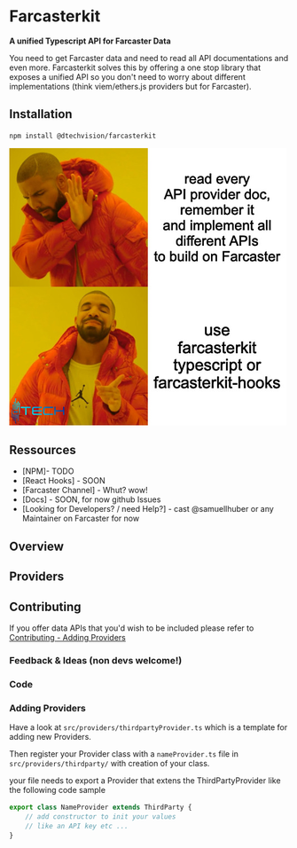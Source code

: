 # Farcasterkit

**A unified Typescript API for Farcaster Data**

You need to get Farcaster data and need to read all API documentations and even more. Farcasterkit solves this by offering a one stop library that exposes a unified API so you don't need to worry about different implementations (think viem/ethers.js providers but for Farcaster).

## Installation

```bash
npm install @dtechvision/farcasterkit
```

![use farcasterkit to get Farcaster Data easily using Typescript](logo.png)

## Ressources

- [NPM]- TODO
- [React Hooks] - SOON
- [Farcaster Channel] - Whut? wow!
- [Docs] - SOON, for now github Issues
- [Looking for Developers? / need Help?] - cast @samuellhuber or any Maintainer on Farcaster for now

## Overview

## Providers

## Contributing

If you offer data APIs that you'd wish to be included please refer to [Contributing - Adding Providers](#adding-providers)

### Feedback & Ideas (non devs welcome!)

### Code

### Adding Providers

Have a look at `src/providers/thirdpartyProvider.ts` which is a template for adding new Providers.

Then register your Provider class with a  `nameProvider.ts` file in `src/providers/thirdparty/` with creation of your class.

your file needs to export a Provider that extens the ThirdPartyProvider like the following code sample

```typescript
export class NameProvider extends ThirdParty {
    // add constructor to init your values
    // like an API key etc ...
}
```
